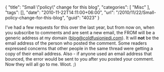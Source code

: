 {
	"title": "Small \\\"policy\\\" change for this blog",
	"categories": [
		"Misc"
	],
	"tags": [],
	"date": "2010-11-22T14:11:00+06:00",
	"url": "/2010/11/22/Small-policy-change-for-this-blog",
	"guid": "4023"
}

I've had a few requests for this over the last year, but from now on, when you subscribe to comments and are sent a new email, the FROM will be a generic address at my domain (blog@coldfusionjedi.com). It will <b>not</b> be the email address of the person who posted the comment. Some readers expressed concerns that other people in the same thread were getting a copy of their email address. Also - if anyone used an email address that bounced, the error would be sent to you after you posted your comment. Now they will all go to me. Woot. ;)